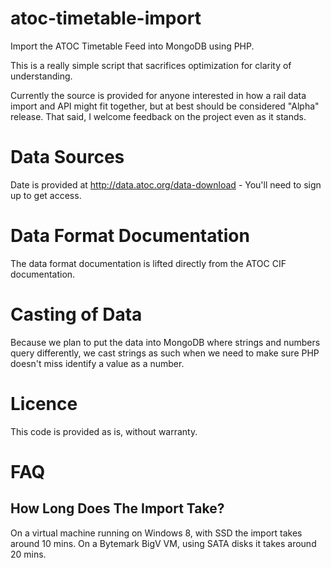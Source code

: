 atoc-timetable-import
=====================

Import the ATOC Timetable Feed into MongoDB using PHP.

This is a really simple script that sacrifices optimization for clarity of understanding.

Currently the source is provided for anyone interested in how a rail data import and API might fit together, but at best should be considered "Alpha" release. That said, I welcome feedback on the project even as it stands.


Data Sources
============
Date is provided at http://data.atoc.org/data-download - You'll need to sign up to get access.

Data Format Documentation
=========================
The data format documentation is lifted directly from the ATOC CIF documentation.


Casting of Data
===============
Because we plan to put the data into MongoDB where strings and numbers query differently, we cast strings as such when we need to make sure PHP doesn't miss identify a value as a number.

Licence
=======
This code is provided as is, without warranty.

FAQ
===
How Long Does The Import Take?
------------------------------
On a virtual machine running on Windows 8, with SSD the import takes around 10 mins. On a Bytemark BigV VM, using SATA disks it takes around 20 mins.
